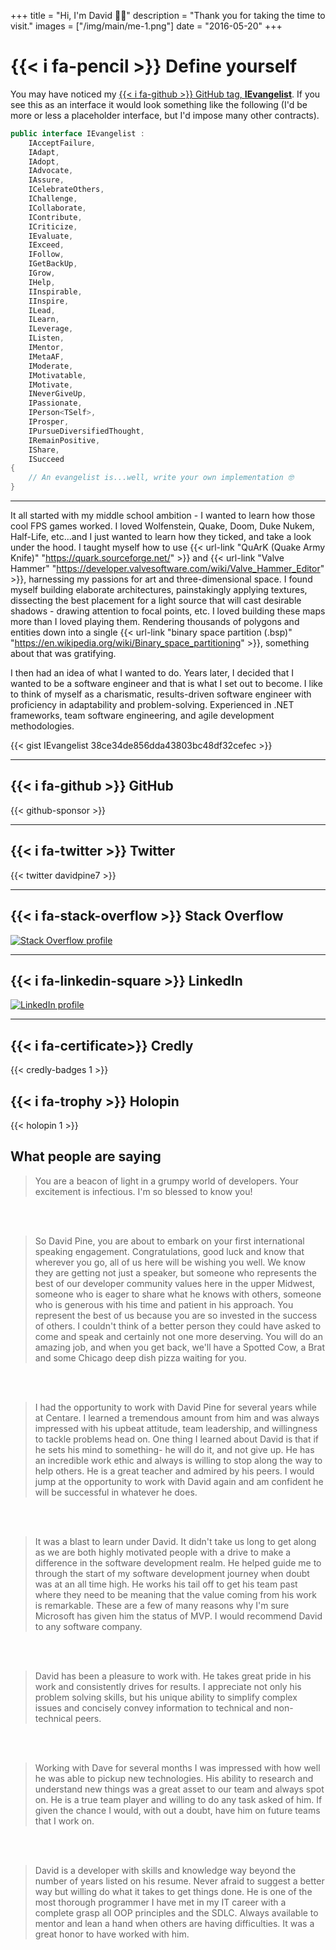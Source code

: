 +++
title = "Hi, I'm David 👋🏽"
description = "Thank you for taking the time to visit."
images = ["/img/main/me-1.png"]
date = "2016-05-20"
+++

# {{< i fa-pencil >}} Define yourself

You may have noticed my [{{< i fa-github >}} GitHub tag, **IEvangelist**](https://github.com/IEvangelist). If you see this as an interface it would look something like the following (I'd be more or less a placeholder interface, but I'd impose many other contracts).

```csharp
public interface IEvangelist :
    IAcceptFailure,
    IAdapt,
    IAdopt,
    IAdvocate,
    IAssure,
    ICelebrateOthers,
    IChallenge,
    ICollaborate,
    IContribute,
    ICriticize,
    IEvaluate,
    IExceed,
    IFollow,
    IGetBackUp,
    IGrow,
    IHelp,
    IInspirable,
    IInspire,
    ILead,
    ILearn,
    ILeverage,
    IListen,
    IMentor,
    IMetaAF,
    IModerate,
    IMotivatable,
    IMotivate,
    INeverGiveUp,
    IPassionate,
    IPerson<TSelf>,
    IProsper,
    IPursueDiversifiedThought,
    IRemainPositive,
    IShare,
    ISucceed
{
    // An evangelist is...well, write your own implementation 🤓
}
```

---

It all started with my middle school ambition - I wanted to learn how those cool FPS games worked. I loved Wolfenstein, Quake, Doom, Duke Nukem, Half-Life, etc...and I just wanted to learn how they ticked, and take a look under the hood. I taught myself how to use {{< url-link "QuArK (Quake Army Knife)" "https://quark.sourceforge.net/" >}} and {{< url-link "Valve Hammer" "https://developer.valvesoftware.com/wiki/Valve_Hammer_Editor" >}}, harnessing my passions for art and three-dimensional space. I found myself building elaborate architectures, painstakingly applying textures, dissecting the best placement for a light source that will cast desirable shadows - drawing attention to focal points, etc. I loved building these maps more than I loved playing them. Rendering thousands of polygons and entities down into a single {{< url-link "binary space partition (.bsp)" "https://en.wikipedia.org/wiki/Binary_space_partitioning" >}}, something about that was gratifying.

I then had an idea of what I wanted to do. Years later, I decided that I wanted to be a software engineer and that is what I set out to become. I like to think of myself as a charismatic, results-driven software engineer with proficiency in adaptability and problem-solving. Experienced in .NET frameworks, team software engineering, and agile development methodologies.

{{< gist IEvangelist 38ce34de856dda43803bc48df32cefec >}}

---

## {{< i fa-github >}} GitHub

{{< github-sponsor >}}

---

## {{< i fa-twitter >}} Twitter

{{< twitter davidpine7 >}}

---

## {{< i fa-stack-overflow >}} Stack Overflow

[![Stack Overflow profile](https://stackoverflow.com/users/flair/2410379.png)](https://stackoverflow.com/users/2410379/david-pine)

---

## {{< i fa-linkedin-square >}} LinkedIn

[![LinkedIn profile](https://static.licdn.com/scds/common/u/img/webpromo/btn_myprofile_160x33.png)](https://www.linkedin.com/in/dpine)

---

## {{< i fa-certificate>}} Credly

{{< credly-badges 1 >}}

## {{< i fa-trophy >}} Holopin

{{< holopin 1 >}}

## What people are saying

> You are a beacon of light in a grumpy world of developers. Your excitement is infectious. I'm so blessed to know you!

<br/><br/>

> So David Pine, you are about to embark on your first international speaking engagement.  Congratulations, good luck and know that wherever you go, all of us here will be wishing you well.  We know they are getting not just a speaker, but someone who represents the best of our developer community values here in the upper Midwest, someone who is eager to share what he knows with others, someone who is generous with his time and patient in his approach.  You represent the best of us because you are so invested in the success of others.  I couldn't think of a better person they could have asked to come and speak and certainly not one more deserving.  You will do an amazing job, and when you get back, we'll have a Spotted Cow, a Brat and some Chicago deep dish pizza waiting for you.

<br/><br/>

> I had the opportunity to work with David Pine for several years while at Centare. I learned a tremendous amount from him and was always impressed with his upbeat attitude, team leadership, and willingness to tackle problems head on. One thing I learned about David is that if he sets his mind to something- he will do it, and not give up. He has an incredible work ethic and always is willing to stop along the way to help others. He is a great teacher and admired by his peers. I would jump at the opportunity to work with David again and am confident he will be successful in whatever he does.

<br/><br/>

> It was a blast to learn under David. It didn't take us long to get along as we are both highly motivated people with a drive to make a difference in the software development realm. He helped guide me to through the start of my software development journey when doubt was at an all time high. He works his tail off to get his team past where they need to be meaning that the value coming from his work is remarkable. These are a few of many reasons why I'm sure Microsoft has given him the status of MVP. I would recommend David to any software company.

<br/><br/>

> David has been a pleasure to work with. He takes great pride in his work and consistently drives for results. I appreciate not only his problem solving skills, but his unique ability to simplify complex issues and concisely convey information to technical and non-technical peers.

<br/><br/>

> Working with Dave for several months I was impressed with how well he was able to pickup new technologies. His ability to research and understand new things was a great asset to our team and always spot on. He is a true team player and willing to do any task asked of him. If given the chance I would, with out a doubt, have him on future teams that I work on.

<br/><br/>

> David is a developer with skills and knowledge way beyond the number of years listed on his resume. Never afraid to suggest a better way but willing do what it takes to get things done. He is one of the most thorough programmer I have met in my IT career with a complete grasp all OOP principles and the SDLC. Always available to mentor and lean a hand when others are having difficulties. It was a great honor to have worked with him.
